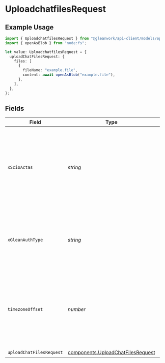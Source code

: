 # UploadchatfilesRequest

## Example Usage

```typescript
import { UploadchatfilesRequest } from "@gleanwork/api-client/models/operations";
import { openAsBlob } from "node:fs";

let value: UploadchatfilesRequest = {
  uploadChatFilesRequest: {
    files: [
      {
        fileName: "example.file",
        content: await openAsBlob("example.file"),
      },
    ],
  },
};
```

## Fields

| Field                                                                                                                    | Type                                                                                                                     | Required                                                                                                                 | Description                                                                                                              |
| ------------------------------------------------------------------------------------------------------------------------ | ------------------------------------------------------------------------------------------------------------------------ | ------------------------------------------------------------------------------------------------------------------------ | ------------------------------------------------------------------------------------------------------------------------ |
| `xScioActas`                                                                                                             | *string*                                                                                                                 | :heavy_minus_sign:                                                                                                       | Email address of a user on whose behalf the request is intended to be made (should be non-empty only for global tokens). |
| `xGleanAuthType`                                                                                                         | *string*                                                                                                                 | :heavy_minus_sign:                                                                                                       | Auth type being used to access the endpoint (should be non-empty only for global tokens).                                |
| `timezoneOffset`                                                                                                         | *number*                                                                                                                 | :heavy_minus_sign:                                                                                                       | The offset of the client's timezone in minutes from UTC. e.g. PDT is -420 because it's 7 hours behind UTC.               |
| `uploadChatFilesRequest`                                                                                                 | [components.UploadChatFilesRequest](../../models/components/uploadchatfilesrequest.md)                                   | :heavy_check_mark:                                                                                                       | N/A                                                                                                                      |